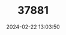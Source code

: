 ---
title: "37881"
category: "Myristica philippensis"
draft: false
date: 2024-02-22 13:03:50
languages:
  Tagalog: ["Duguan"]
---